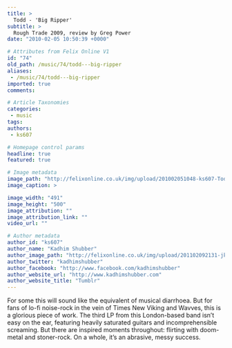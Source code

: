 ```yaml
---
title: >
  Todd - 'Big Ripper'
subtitle: >
  Rough Trade 2009, review by Greg Power
date: "2010-02-05 10:50:39 +0000"

# Attributes from Felix Online V1
id: "74"
old_path: /music/74/todd---big-ripper
aliases:
 - /music/74/todd---big-ripper
imported: true
comments:

# Article Taxonomies
categories:
 - music
tags:
authors:
 - ks607

# Homepage control params
headline: true
featured: true

# Image metadata
image_path: "http://felixonline.co.uk/img/upload/201002051048-ks607-ToddBigR.jpg"
image_caption: >

image_width: "491"
image_height: "500"
image_attribution: ""
image_attribution_link: ""
video_url: ""

# Author metadata
author_id: "ks607"
author_name: "Kadhim Shubber"
author_image_path: "http://felixonline.co.uk/img/upload/201102092131-jk708-FelixPro.jpg"
author_twitter: "kadhimshubber"
author_facebook: "http://www.facebook.com/kadhimshubber"
author_website_url: "http://www.kadhimshubber.com"
author_website_title: "Tumblr"
---
```


For some this will sound like the equivalent of musical diarrhoea. But for fans of lo-fi noise-rock in the vein of Times New Viking and Wavves, this is a glorious piece of work. The third LP from this London-based band isn’t easy on the ear, featuring heavily saturated guitars and incomprehensible screaming. But there are inspired moments throughout: flirting with doom-metal and stoner-rock. On a whole, it’s an abrasive, messy success.
